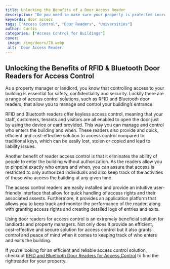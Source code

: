 ```yaml
---
title: Unlocking the Benefits of a Door Access Reader
description: "Do you need to make sure your property is protected Learn about the benefits of door access control systems and why you should be investing in one Get informed and safe today with this blog post"
keywords: door access
tags: ["Access Control", "Door Readers", "Universities"]
author: Curtis
categories: ["Access Control for Buildings"]
cover: 
 image: /img/doors/78.webp
 alt: 'Door Access Reader'
---
```

## Unlocking the Benefits of RFID & Bluetooth Door Readers for Access Control 

As a property manager or landlord, you know that controlling access to your building is essential for safety, confidentiality and security. Luckily there are a range of access control solutions, such as RFID and Bluetooth door readers, that allow you to manage and control your building’s entrance.

RFID and Bluetooth readers offer keyless access control, meaning that your staff, customers, tenants and visitors are all enabled to open the door just by using the device or card provided. This way you can manage and control who enters the building and when. These readers also provide and quick, efficient and cost-effective solution to access control compared to traditional keys, which can be easily lost, stolen or copied and lead to liability issues. 

Another benefit of reader access control is that it eliminates the ability of people to enter the building without authorization. As the readers allow you to pinpoint exactly who enters and when, you can assure that access is restricted to only authorized individuals and also keep track of the activities of those who access the building at any given time.

The access control readers are easily installed and provide an intuitive user-friendly interface that allow for quick handling of access rights and their associated assests. Furthermore, it provides an application platform that allows you to keep track and monitor the performance of the reader, along with granting access rights and creating detailed logs of entries and exits.

Using door readers for access control is an extremely beneficial solution for landlords and property managers. Not only does it provide an efficient, cost-effective and secure solution for access control but it also grants control and peace of mind when it comes to keeping track of who enters and exits the building. 

If you’re looking for an efficient and reliable access control solution, checkout [RFID and Bluetooth Door Readers for Access Control](/door-readers) to find the rightreader for your property.
